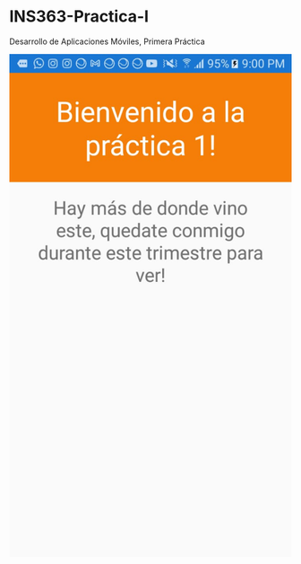 # INS363-Practica-I
Desarrollo de Aplicaciones Móviles, Primera Práctica

![MainPage de la Aplicación](/Captura%20de%20pantalla.jpeg)
